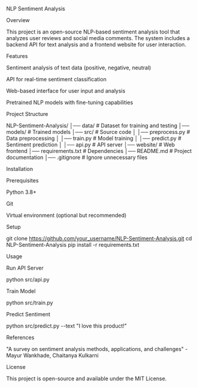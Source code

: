 NLP Sentiment Analysis

Overview

This project is an open-source NLP-based sentiment analysis tool that analyzes user reviews and social media comments. The system includes a backend API for text analysis and a frontend website for user interaction.

Features

Sentiment analysis of text data (positive, negative, neutral)

API for real-time sentiment classification

Web-based interface for user input and analysis

Pretrained NLP models with fine-tuning capabilities

Project Structure

NLP-Sentiment-Analysis/
│── data/               # Dataset for training and testing
│── models/             # Trained models
│── src/                # Source code
│   │── preprocess.py   # Data preprocessing
│   │── train.py        # Model training
│   │── predict.py      # Sentiment prediction
│   │── api.py          # API server
│── website/            # Web frontend
│── requirements.txt    # Dependencies
│── README.md           # Project documentation
│── .gitignore          # Ignore unnecessary files

Installation

Prerequisites

Python 3.8+

Git

Virtual environment (optional but recommended)

Setup

git clone https://github.com/your_username/NLP-Sentiment-Analysis.git
cd NLP-Sentiment-Analysis
pip install -r requirements.txt

Usage

Run API Server

python src/api.py

Train Model

python src/train.py

Predict Sentiment

python src/predict.py --text "I love this product!"

References

"A survey on sentiment analysis methods, applications, and challenges" - Mayur Wankhade, Chaitanya Kulkarni

License

This project is open-source and available under the MIT License.

